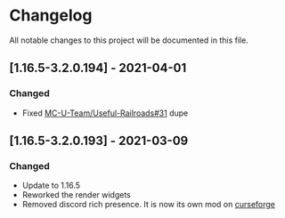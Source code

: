 # Changelog
All notable changes to this project will be documented in this file.

## [1.16.5-3.2.0.194] - 2021-04-01
### Changed
 - Fixed [MC-U-Team/Useful-Railroads#31](https://github.com/MC-U-Team/Useful-Railroads/issues/31) dupe

## [1.16.5-3.2.0.193] - 2021-03-09
### Changed
 - Update to 1.16.5
 - Reworked the render widgets
 - Removed discord rich presence. It is now its own mod on [curseforge](https://www.curseforge.com/minecraft/mc-mods/basic-discord-rich-presence)
